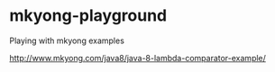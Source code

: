 # mkyong-playground
Playing with mkyong examples

http://www.mkyong.com/java8/java-8-lambda-comparator-example/
